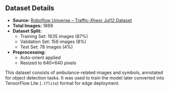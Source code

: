 ## Dataset Details

- **Source:** [Roboflow Universe – Traffic-Xheor Jul12 Dataset](https://universe.roboflow.com/traffic-xheor/jul12/dataset/1)  
- **Total Images:** 1869  
- **Dataset Split:**  
  - Training Set: 1635 images (87%)  
  - Validation Set: 156 images (8%)  
  - Test Set: 78 images (4%)  
- **Preprocessing:**  
  - Auto-orient applied  
  - Resized to 640×640 pixels  

This dataset consists of ambulance-related images and symbols, annotated for object detection tasks. It was used to train the model later converted into TensorFlow Lite (`.tflite`) format for edge deployment.
